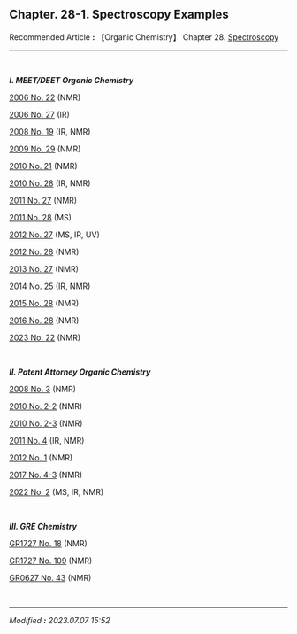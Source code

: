## **Chapter. 28-1. Spectroscopy Examples**

Recommended Article **:** 【Organic Chemistry】 Chapter 28. [Spectroscopy](https://jb243.github.io/pages/1404)

---

<br>

_**Ⅰ. MEET/DEET Organic Chemistry**_

[2006 No. 22](https://jb243.github.io/pages/1871) (NMR)

[2006 No. 27](https://jb243.github.io/pages/1871) (IR)

[2008 No. 19](https://jb243.github.io/pages/1869) (IR, NMR)

[2009 No. 29](https://jb243.github.io/pages/1868) (NMR)

[2010 No. 21](https://jb243.github.io/pages/1867) (NMR)

[2010 No. 28](https://jb243.github.io/pages/1867) (IR, NMR)

[2011 No. 27](https://jb243.github.io/pages/1866) (NMR)

[2011 No. 28](https://jb243.github.io/pages/1866) (MS)

[2012 No. 27](https://jb243.github.io/pages/1865) (MS, IR, UV)

[2012 No. 28](https://jb243.github.io/pages/1865) (NMR)

[2013 No. 27](https://jb243.github.io/pages/1864) (NMR)

[2014 No. 25](https://jb243.github.io/pages/1863) (IR, NMR)

[2015 No. 28](https://jb243.github.io/pages/1862) (NMR)

[2016 No. 28](https://jb243.github.io/pages/1861) (NMR)

[2023 No. 22](https://jb243.github.io/pages/2230) (NMR)

<br>

_**Ⅱ. Patent Attorney Organic Chemistry**_

[2008 No. 3](https://jb243.github.io/pages/2118) (NMR)

[2010 No. 2-2](https://jb243.github.io/pages/2114) (NMR)

[2010 No. 2-3](https://jb243.github.io/pages/2114) (NMR)

[2011 No. 4](https://jb243.github.io/pages/1553) (IR, NMR)

[2012 No. 1](https://jb243.github.io/pages/1552) (NMR)

[2017 No. 4-3](https://jb243.github.io/pages/1547) (NMR)

[2022 No. 2](https://jb243.github.io/pages/2232) (MS, IR, NMR)

<br>

_**Ⅲ. GRE Chemistry**_

[GR1727 No. 18](https://jb243.github.io/pages/2179) (NMR)

[GR1727 No. 109](https://jb243.github.io/pages/2184) (NMR)

[GR0627 No. 43](https://jb243.github.io/pages/2346) (NMR)

<br>

--- 

_Modified **:** 2023.07.07 15:52_
